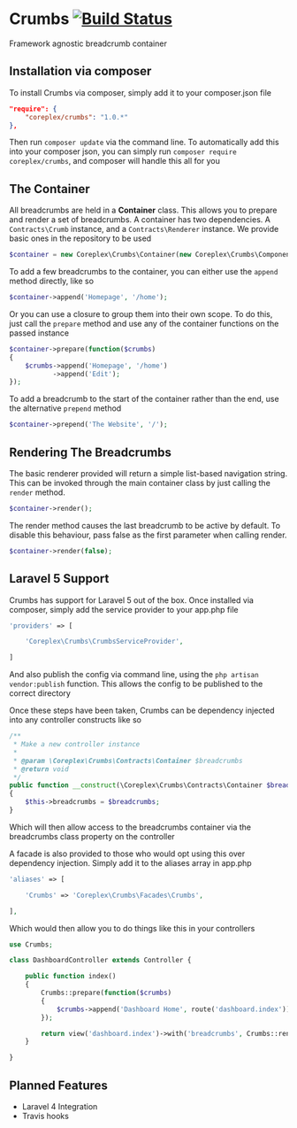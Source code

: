# Crumbs [![Build Status](https://travis-ci.org/coreplex/crumbs.svg?branch=master)](https://travis-ci.org/coreplex/crumbs)
Framework agnostic breadcrumb container

Installation via composer
-------------------------

To install Crumbs via composer, simply add it to your composer.json file

```json
"require": {
    "coreplex/crumbs": "1.0.*"
},
```

Then run `composer update` via the command line. To automatically add this into your composer json, you can simply run `composer require coreplex/crumbs`, and composer will handle this all for you

The Container
-------------

All breadcrumbs are held in a **Container** class. This allows you to prepare and render a set of breadcrumbs. A container has two dependencies. A `Contracts\Crumb` instance, and a `Contracts\Renderer` instance. We provide basic ones in the repository to be used

```php
$container = new Coreplex\Crumbs\Container(new Coreplex\Crumbs\Components\Crumb, new Coreplex\Crumbs\Renderers\Basic);
```

To add a few breadcrumbs to the container, you can either use the `append` method directly, like so

```php
$container->append('Homepage', '/home');
```

Or you can use a closure to group them into their own scope. To do this, just call the `prepare` method and use any of the container functions on the passed instance

```php
$container->prepare(function($crumbs)
{
    $crumbs->append('Homepage', '/home')
           ->append('Edit');
});
```

To add a breadcrumb to the start of the container rather than the end, use the alternative `prepend` method

```php
$container->prepend('The Website', '/');
```

Rendering The Breadcrumbs
-------------------------

The basic renderer provided will return a simple list-based navigation string. This can be invoked through the main container class by just calling the `render` method.

```php
$container->render();
```

The render method causes the last breadcrumb to be active by default. To disable this behaviour, pass false as the first parameter when calling render.

```php
$container->render(false);
```

Laravel 5 Support
-------------------------
Crumbs has support for Laravel 5 out of the box. Once installed via composer, simply add the service provider to your app.php file

```php
'providers' => [

    'Coreplex\Crumbs\CrumbsServiceProvider',

]
```

And also publish the config via command line, using the `php artisan vendor:publish` function. This allows the config to be published to the correct directory

Once these steps have been taken, Crumbs can be dependency injected into any controller constructs like so

```php
/**
 * Make a new controller instance
 *
 * @param \Coreplex\Crumbs\Contracts\Container $breadcrumbs
 * @return void
 */
public function __construct(\Coreplex\Crumbs\Contracts\Container $breadcrumbs)
{
    $this->breadcrumbs = $breadcrumbs;
}
```

Which will then allow access to the breadcrumbs container via the breadcrumbs class property on the controller

A facade is also provided to those who would opt using this over dependency injection. Simply add it to the aliases array in app.php

```php
'aliases' => [

    'Crumbs' => 'Coreplex\Crumbs\Facades\Crumbs',

],
```

Which would then allow you to do things like this in your controllers

```php
use Crumbs;

class DashboardController extends Controller {

    public function index()
    {
        Crumbs::prepare(function($crumbs)
        {
            $crumbs->append('Dashboard Home', route('dashboard.index'));
        });

        return view('dashboard.index')->with('breadcrumbs', Crumbs::render());
    }

}
```

Planned Features
----------------

- Laravel 4 Integration
- Travis hooks